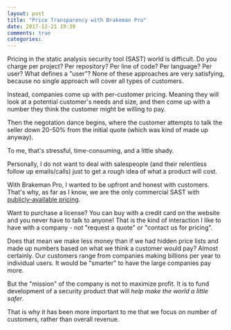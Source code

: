 ```yaml
---
layout: post
title: "Price Transparency with Brakeman Pro"
date: 2017-12-21 19:39
comments: true
categories: 
---
```


Pricing in the static analysis security tool (SAST) world is difficult. Do you charge per project? Per repository? Per line of code? Per language? Per user? What defines a "user"?
None of these approaches are very satisfying, because no single approach will cover all types of customers.

Instead, companies come up with per-customer pricing. Meaning they will look at a potential customer's needs and size, and then come up with a number they think the customer might be willing to pay.

Then the negotation dance begins, where the customer attempts to talk the seller down 20-50% from the initial quote (which was kind of made up anyway).

To me, that's stressful, time-consuming, and a little shady.

Personally, I do not want to deal with salespeople (and their relentless follow up emails/calls) just to get a rough idea of what a product will cost.

With Brakeman Pro, I wanted to be upfront and honest with customers. That's why, as far as I know, we are the only commercial SAST with [publicly-available pricing](https://brakemanpro.com/purchase/pricing).

Want to purchase a license? You can buy with a credit card on the website and you never have to talk to anyone! That is the kind of interaction I like to have with a company - not "request a quote" or "contact us for pricing".

Does that mean we make less money than if we had hidden price lists and made up numbers based on what we think a customer would pay? Almost certainly. Our customers range from companies making billions per year to individual users. It would be "smarter" to have the large companies pay more.

But the "mission" of the company is not to maximize profit. It is to fund development of a security product that will *help make the world a little safer*.

That is why it has been more important to me that we focus on number of customers, rather than overall revenue.
